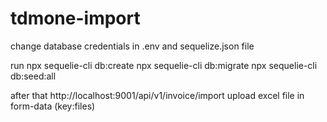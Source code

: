 # tdmone-import


change database credentials in .env and sequelize.json file
 
run
npx sequelie-cli db:create
npx sequelie-cli db:migrate
npx sequelie-cli db:seed:all
 
after that
http://localhost:9001/api/v1/invoice/import
upload excel file in form-data (key:files)